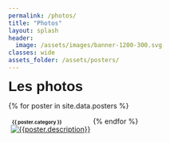 ```yaml
---
permalink: /photos/
title: "Photos"
layout: splash
header:
  image: /assets/images/banner-1200-300.svg
classes: wide
assets_folder: /assets/posters/
---
```


<div>
  <span style="font-size:2em;font-family: 'Source Sans Pro', sans-serif;font-weight: bold;">Les photos</span>

</div>

{% for poster in site.data.posters %}

  <div style="float:left;margin: 5px">
    <div>
      <span style="font-size:0.7em;font-weight: bold;"><i class="fas fa-fw fa-tags" aria-hidden="true"></i>&nbsp;{{ poster.category }}</span><br>
      <a href="{{site.baseurl}}{{page.assets_folder}}{{poster.image}}" target="_blank" class=".btn .btn--success .btn--large">
        <img src="{{site.baseurl}}{{page.assets_folder}}{{poster.thumbnail}}" alt="{{poster.description}}">
      </a>
    <!-- w300 A4 -->
    </div>
  </div>


{% endfor %}
